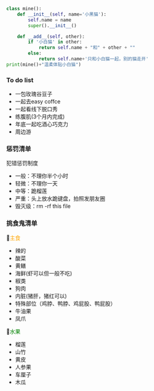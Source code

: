 <!--
**JoeEmp/JoeEmp** is a ✨ _special_ ✨ repository because its `README.md` (this file) appears on your GitHub profile.

Here are some ideas to get you started:

- 🔭 I’m currently working on ...
- 🌱 I’m currently learning ...
- 👯 I’m looking to collaborate on ...
- 🤔 I’m looking for help with ...
- 💬 Ask me about ...
- 📫 How to reach me: ...
- 😄 Pronouns: ...
- ⚡ Fun fact: ...
-->

```python
class mine():
    def __init__(self, name='小黑猫'):
        self.name = name
        super().__init__()

    def __add__(self, other):
        if '小白猫' in other:
            return self.name + "和" + other + ""
        else:
            return self.name+'只和小白猫一起，别的猫走开'
print(mine()+"温柔体贴小白猫")
```

### To do list
- 一包玫瑰谷豆子
- 一起去easy coffce
- 一起看线下脱口秀
- 练腹肌(3个月内完成)
- 年底一起吃酒心巧克力
- 周边游

### 惩罚清单
犯错惩罚制度
- 一般：不理你半个小时
- 轻微：不理你一天
- 中等：跪榴莲
- 严重：头上放水跪键盘，拍照发朋友圈
- 毁灭级：rm -rf this file

### 挑食鬼清单
🍳<font color=orange>主食</font>
- 辣的
- 酸菜
- 黄鳝
- 海鲜(虾可以但一般不吃)
- 椒类
- 狗肉
- 内脏(猪肝，猪红可以)
- 特殊部位（鸡脖、鸭脖、鸡屁股、鸭屁股）
- 牛油果
- 凤爪

🥗<font color=green>水果</font>
- 榴莲
- 山竹
- 黄皮
- 人参果
- 车厘子
- 木瓜
